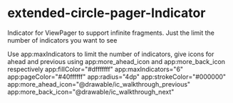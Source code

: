 # extended-circle-pager-Indicator
Indicator for ViewPager to support infinite fragments. Just the limit the number of indicators you want to see 

Use app:maxIndicators to limit the number of indicators, give icons for ahead and previous using app:more_ahead_icon and app:more_back_icon respectively
        app:fillColor="#dfffffff"
        app:maxIndicators="6"
        app:pageColor="#40ffffff"
        app:radius="4dp"
        app:strokeColor="#000000"
        app:more_ahead_icon="@drawable/ic_walkthrough_previous"
        app:more_back_icon="@drawable/ic_walkthrough_next"
        
